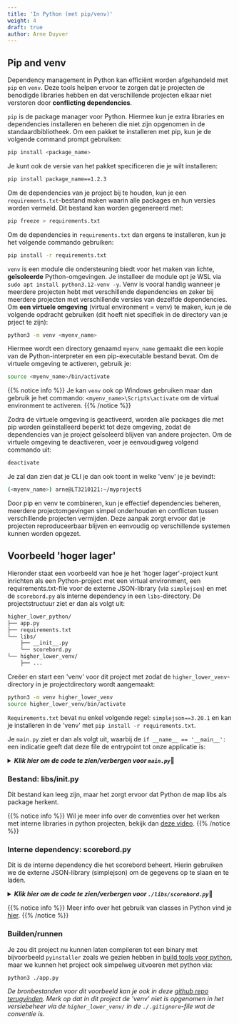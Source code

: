 ```yaml
---
title: 'In Python (met pip/venv)'
weight: 4
draft: true
author: Arne Duyver
---
```


## Pip and venv
Dependency management in Python kan efficiënt worden afgehandeld met `pip` en `venv`. Deze tools helpen ervoor te zorgen dat je projecten de benodigde libraries hebben en dat verschillende projecten elkaar niet verstoren door **conflicting dependencies**. 

`pip` is de package manager voor Python. Hiermee kun je extra libraries en dependencies installeren en beheren die niet zijn opgenomen in de standaardbibliotheek. Om een pakket te installeren met pip, kun je de volgende command prompt gebruiken:
```bash
pip install <package_name>
```
Je kunt ook de versie van het pakket specificeren die je wilt installeren:
```bash
pip install package_name==1.2.3
```
Om de dependencies van je project bij te houden, kun je een `requirements.txt`-bestand maken waarin alle packages en hun versies worden vermeld. Dit bestand kan worden gegenereerd met:
```bash
pip freeze > requirements.txt
```
Om de dependencies in `requirements.txt` dan ergens te installeren, kun je het volgende commando gebruiken:
```bash
pip install -r requirements.txt
```

`venv` is een module die ondersteuning biedt voor het maken van lichte, **geïsoleerde** Python-omgevingen. Je installeer de module opt je WSL via `sudo apt install python3.12-venv -y`. Venv is vooral handig wanneer je meerdere projecten hebt met verschillende dependencies en zeker bij meerdere projecten met verschillende versies van dezelfde dependencies. Om **een virtuele omgeving** (virtual environment = venv) te maken, kun je de volgende opdracht gebruiken (dit hoeft niet specifiek in de directory van je prject te zijn):
```bash
python3 -m venv <myenv_name>
```
Hiermee wordt een directory genaamd `myenv_name` gemaakt die een kopie van de Python-interpreter en een pip-executable bestand bevat. Om de virtuele omgeving te activeren, gebruik je:
```bash
source <myenv_name>/bin/activate
```
{{% notice info %}}
Je kan `venv` ook op Windows gebruiken maar dan gebruik je het commando: `<myenv_name>\Scripts\activate` om de virtual environment te activeren.
{{% /notice %}}

Zodra de virtuele omgeving is geactiveerd, worden alle packages die met pip worden geïnstalleerd beperkt tot deze omgeving, zodat de dependencies van je project geïsoleerd blijven van andere projecten. Om de virtuele omgeving te deactiveren, voer je eenvoudigweg volgend commando uit:
```bash
deactivate
```
Je zal dan zien dat je CLI je dan ook toont in welke 'venv' je je bevindt: 
```bash
(<myenv_name>) arne@LT3210121:~/myproject$
```

Door pip en venv te combineren, kun je effectief dependencies beheren, meerdere projectomgevingen simpel onderhouden en conflicten tussen verschillende projecten vermijden. Deze aanpak zorgt ervoor dat je projecten reproduceerbaar blijven en eenvoudig op verschillende systemen kunnen worden opgezet.

## Voorbeeld 'hoger lager'
Hieronder staat een voorbeeld van hoe je het 'hoger lager'-project kunt inrichten als een Python-project met een virtual environment, een requirements.txt-file voor de externe JSON-library (via `simplejson`) en met de `scorebord.py` als interne dependency in een `libs`-directory. De projectstructuur ziet er dan als volgt uit:
```bash
higher_lower_python/
├── app.py
├── requirements.txt
└── libs/
    ├── __init__.py
    └── scorebord.py
└── higher_lower_venv/
    ├── ...
```
Creëer en start een 'venv' voor dit project met zodat de `higher_lower_venv`-directory in je projectdirectory wordt aangemaakt:
```bash
python3 -m venv higher_lower_venv
source higher_lower_venv/bin/activate
```
`Requirements.txt` bevat nu enkel volgende regel: `simplejson==3.20.1` en kan je installeren in de 'venv' met `pip install -r requirements.txt`.

Je `main.py` ziet er dan als volgt uit, waarbij de `if __name__ == '__main__':` een indicatie geeft dat deze file de entrypoint tot onze applicatie is:
<details closed>
<summary><i><b>Klik hier om de code te zien/verbergen voor <code>main.py</code></b></i>🔽</summary>
<p>

```python
import random
from libs.scorebord import Scoreboard

def main():
    # Laad het scorebord vanuit het JSON-bestand (als het bestaat)
    sb = Scoreboard.load_from_json('highscores.json')
    
    print("Welcome to the Higher or Lower game!")
    print("This is the current leaderboard:\n", sb, "\n")
    print("Guess if the next number will be higher or lower.")
    
    current_number = random.randint(1, 100)
    score = 0
    playing = True

    while playing:
        print("Current number:", current_number)
        guess = input("Will the next number be higher or lower? (h/l): ").lower().strip()
        next_number = random.randint(1, 100)
        if (guess == 'h' and next_number > current_number) or (guess == 'l' and next_number < current_number):
            print("Correct! The next number was:", next_number)
            score += 1
        else:
            print("Wrong! The next number was:", next_number)
            playing = False
        current_number = next_number

    print("Game over! Your final score:", score)
    name = input("What is your name? ")
    sb.add(name, score)
    print("This is the new leaderboard:\n", sb, "\n")
    Scoreboard.save_to_json('highscores.json', sb)

if __name__ == '__main__':
    main()
```

</p>
</details>

### Bestand: libs/__init__.py
Dit bestand kan leeg zijn, maar het zorgt ervoor dat Python de map libs als package herkent.

{{% notice info %}}
Wil je meer info over de conventies over het werken met interne libraries in python projecten, bekijk dan [deze video](https://www.youtube.com/watch?v=EH-TFaX-R-o).
{{% /notice %}}

### Interne dependency: scorebord.py
Dit is de interne dependency die het scorebord beheert. Hierin gebruiken we de externe JSON-library (simplejson) om de gegevens op te slaan en te laden.
<details closed>
<summary><i><b>Klik hier om de code te zien/verbergen voor <code>./libs/scorebord.py</code></b></i>🔽</summary>
<p>

```python
import simplejson as json

class Scoreboard:
    def __init__(self):
        self.scores = []

    def add(self, name, score):
        self.scores.append({'name': name, 'score': score})

    def total_score(self, name):
        return sum(player['score'] for player in self.scores if player['name'] == name)

    def get_winner(self):
        if not self.scores:
            return "No players yet"
        return max(self.scores, key=lambda player: player['score'])['name']

    def __str__(self):
        # Sorteer de scores aflopend en formatteer de output
        sorted_scores = sorted(self.scores, key=lambda player: player['score'], reverse=True)
        return "\n".join(f"{player['name']}: {player['score']}" for player in sorted_scores)

    @staticmethod
    def save_to_json(filename, scoreboard):
        with open(filename, 'w') as f:
            json.dump(scoreboard.scores, f, indent=4)

    @staticmethod
    def load_from_json(filename):
        sb = Scoreboard()
        try:
            with open(filename, 'r') as f:
                scores = json.load(f)
                if scores is not None:
                    sb.scores = scores
        except (FileNotFoundError, json.JSONDecodeError):
            # Bestand bestaat niet of is ongeldig, geef een nieuw scorebord terug.
            pass
        return sb
```

</p>
</details>

{{% notice info %}}
Meer info over het gebruik van classes in Python vind je [hier](https://www.youtube.com/watch?v=ZDa-Z5JzLYM).
{{% /notice %}}

### Builden/runnen
Je zou dit project nu kunnen laten compileren tot een binary met bijvoorbeeld `pyinstaller` zoals we gezien hebben in [build tools voor python](/3-build-systems-makefiles/build-systems-python.md), maar we kunnen het project ook simpelweg uitvoeren met python via:
```bash
python3 ./app.py
```

_De bronbestanden voor dit voorbeeld kan je ook in deze [github repo terugvinden](). Merk op dat in dit project de 'venv' niet is opgenomen in het versiebeheer via de `higher_lower_venv/` in de `./.gitignore`-file wat de conventie is._